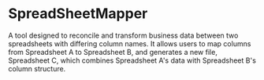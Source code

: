 # SpreadSheetMapper
A tool designed to reconcile and transform business data between two spreadsheets with differing column names. It allows users to map columns from Spreadsheet A to Spreadsheet B, and generates a new file, Spreadsheet C, which combines Spreadsheet A's data with Spreadsheet B's column structure.
